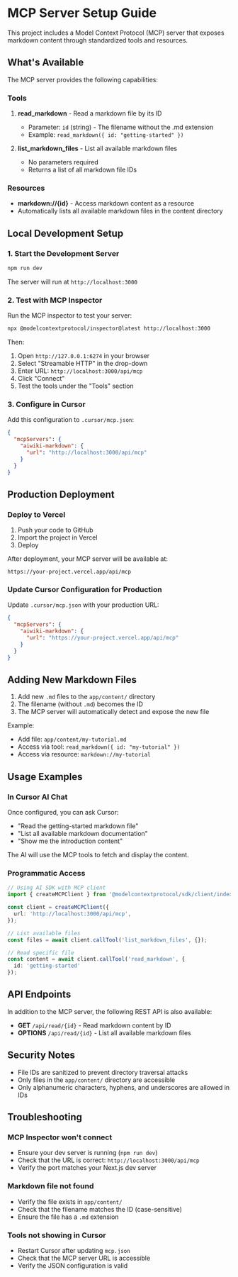 # MCP Server Setup Guide

This project includes a Model Context Protocol (MCP) server that exposes markdown content through standardized tools and resources.

## What's Available

The MCP server provides the following capabilities:

### Tools

1. **read_markdown** - Read a markdown file by its ID
   - Parameter: `id` (string) - The filename without the .md extension
   - Example: `read_markdown({ id: "getting-started" })`

2. **list_markdown_files** - List all available markdown files
   - No parameters required
   - Returns a list of all markdown file IDs

### Resources

- **markdown://{id}** - Access markdown content as a resource
- Automatically lists all available markdown files in the content directory

## Local Development Setup

### 1. Start the Development Server

```bash
npm run dev
```

The server will run at `http://localhost:3000`

### 2. Test with MCP Inspector

Run the MCP inspector to test your server:

```bash
npx @modelcontextprotocol/inspector@latest http://localhost:3000
```

Then:
1. Open `http://127.0.0.1:6274` in your browser
2. Select "Streamable HTTP" in the drop-down
3. Enter URL: `http://localhost:3000/api/mcp`
4. Click "Connect"
5. Test the tools under the "Tools" section

### 3. Configure in Cursor

Add this configuration to `.cursor/mcp.json`:

```json
{
  "mcpServers": {
    "aiwiki-markdown": {
      "url": "http://localhost:3000/api/mcp"
    }
  }
}
```

## Production Deployment

### Deploy to Vercel

1. Push your code to GitHub
2. Import the project in Vercel
3. Deploy

After deployment, your MCP server will be available at:
```
https://your-project.vercel.app/api/mcp
```

### Update Cursor Configuration for Production

Update `.cursor/mcp.json` with your production URL:

```json
{
  "mcpServers": {
    "aiwiki-markdown": {
      "url": "https://your-project.vercel.app/api/mcp"
    }
  }
}
```

## Adding New Markdown Files

1. Add new `.md` files to the `app/content/` directory
2. The filename (without `.md`) becomes the ID
3. The MCP server will automatically detect and expose the new file

Example:
- Add file: `app/content/my-tutorial.md`
- Access via tool: `read_markdown({ id: "my-tutorial" })`
- Access via resource: `markdown://my-tutorial`

## Usage Examples

### In Cursor AI Chat

Once configured, you can ask Cursor:
- "Read the getting-started markdown file"
- "List all available markdown documentation"
- "Show me the introduction content"

The AI will use the MCP tools to fetch and display the content.

### Programmatic Access

```typescript
// Using AI SDK with MCP client
import { createMCPClient } from '@modelcontextprotocol/sdk/client/index.js';

const client = createMCPClient({
  url: 'http://localhost:3000/api/mcp',
});

// List available files
const files = await client.callTool('list_markdown_files', {});

// Read specific file
const content = await client.callTool('read_markdown', { 
  id: 'getting-started' 
});
```

## API Endpoints

In addition to the MCP server, the following REST API is also available:

- **GET** `/api/read/{id}` - Read markdown content by ID
- **OPTIONS** `/api/read/{id}` - List all available markdown files

## Security Notes

- File IDs are sanitized to prevent directory traversal attacks
- Only files in the `app/content/` directory are accessible
- Only alphanumeric characters, hyphens, and underscores are allowed in IDs

## Troubleshooting

### MCP Inspector won't connect
- Ensure your dev server is running (`npm run dev`)
- Check that the URL is correct: `http://localhost:3000/api/mcp`
- Verify the port matches your Next.js dev server

### Markdown file not found
- Verify the file exists in `app/content/`
- Check that the filename matches the ID (case-sensitive)
- Ensure the file has a `.md` extension

### Tools not showing in Cursor
- Restart Cursor after updating `mcp.json`
- Check that the MCP server URL is accessible
- Verify the JSON configuration is valid

